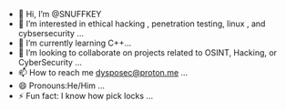 - 👋 Hi, I’m @SNUFFKEY
- 👀 I’m interested in ethical hacking , penetration testing, linux , and cybsersecurity ...
- 🌱 I’m currently learning C++...
- 💞️ I’m looking to collaborate on projects related to OSINT, Hacking, or CyberSecurity ...
- 📫 How to reach me dysposec@proton.me ...
- 😄 Pronouns:He/Him ...
- ⚡ Fun fact: I know how pick locks ...

<!---
SNUFFKEY/SNUFFKEY is a ✨ special ✨ repository because its `README.md` (this file) appears on your GitHub profile.
You can click the Preview link to take a look at your changes.
--->
